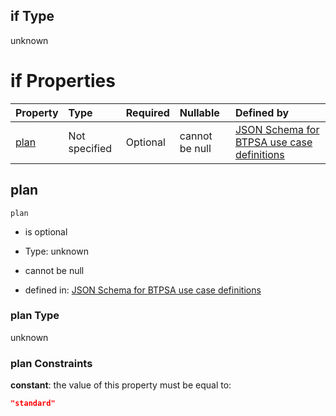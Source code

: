 ## if Type

unknown

# if Properties

| Property      | Type          | Required | Nullable       | Defined by                                                                                                                                                                                                                                  |
| :------------ | :------------ | :------- | :------------- | :------------------------------------------------------------------------------------------------------------------------------------------------------------------------------------------------------------------------------------------ |
| [plan](#plan) | Not specified | Optional | cannot be null | [JSON Schema for BTPSA use case definitions](btpsa-usecase-properties-services-items-allof-1-then-allof-28-then-allof-1-if-properties-plan.md "undefined#/properties/services/items/allOf/1/then/allOf/28/then/allOf/1/if/properties/plan") |

## plan



`plan`

*   is optional

*   Type: unknown

*   cannot be null

*   defined in: [JSON Schema for BTPSA use case definitions](btpsa-usecase-properties-services-items-allof-1-then-allof-28-then-allof-1-if-properties-plan.md "undefined#/properties/services/items/allOf/1/then/allOf/28/then/allOf/1/if/properties/plan")

### plan Type

unknown

### plan Constraints

**constant**: the value of this property must be equal to:

```json
"standard"
```
